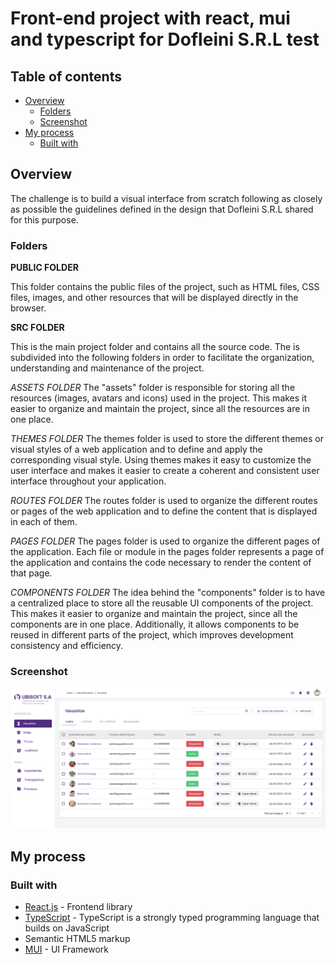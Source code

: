 # Front-end project with react, mui and typescript for Dofleini S.R.L test

## Table of contents

- [Overview](#overview)
  - [Folders](#folders)
  - [Screenshot](#screenshot)
- [My process](#my-process)
  - [Built with](#built-with)

## Overview

The challenge is to build a visual interface from scratch following as closely as possible the guidelines defined in the design that Dofleini S.R.L shared for this purpose.

### Folders

**PUBLIC FOLDER** 

This folder contains the public files of the project, such as HTML files, CSS files, images, and other resources that will be displayed directly in the browser.


**SRC FOLDER**

This is the main project folder and contains all the source code. The is subdivided into the following folders in order to facilitate the organization, understanding and maintenance of the project.

*ASSETS FOLDER*
The "assets" folder is responsible for storing all the resources (images, avatars and icons) used in the project. This makes it easier to organize and maintain the project, since all the resources are in one place.

*THEMES FOLDER*
The themes folder is used to store the different themes or visual styles of a web application and to define and apply the corresponding visual style. Using themes makes it easy to customize the user interface and makes it easier to create a coherent and consistent user interface throughout your application.

*ROUTES FOLDER*
The routes folder is used to organize the different routes or pages of the web application and to define the content that is displayed in each of them.

*PAGES FOLDER*
The pages folder is used to organize the different pages of the application. Each file or module in the pages folder represents a page of the application and contains the code necessary to render the content of that page.

*COMPONENTS FOLDER*
The idea behind the "components" folder is to have a centralized place to store all the reusable UI components of the project. This makes it easier to organize and maintain the project, since all the components are in one place. Additionally, it allows components to be reused in different parts of the project, which improves development consistency and efficiency.


### Screenshot
![Captura de pantalla de mi aplicación](./src/assets//Screenshot.png)

## My process

### Built with

- [React.js](https://react.dev/) - Frontend library
- [TypeScript](https://www.typescriptlang.org/) - TypeScript is a strongly typed programming language that builds on JavaScript
- Semantic HTML5 markup
- [MUI](https://mui.com/) - UI Framework